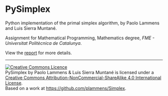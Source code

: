 # PySimplex

Python implementation of the primal simplex algorithm, by Paolo Lammens and Luis Sierra Muntané.

Assignment for Mathematical Programming, Mathematics degree, *FME - Universitat Politècnica de Catalunya*.

View the [report](simplex_implementation_report.pdf) for more details.

-----------------

<a rel="license" href="http://creativecommons.org/licenses/by-nc-sa/4.0/"><img alt="Creative Commons Licence" style="border-width:0" src="https://i.creativecommons.org/l/by-nc-sa/4.0/88x31.png" /></a><br /><span xmlns:dct="http://purl.org/dc/terms/" property="dct:title">PySimplex</span> by <span xmlns:cc="http://creativecommons.org/ns#" property="cc:attributionName">Paolo Lammens & Luis Sierra Muntané</span> is licensed under a <a rel="license" href="http://creativecommons.org/licenses/by-nc-sa/4.0/">Creative Commons Attribution-NonCommercial-ShareAlike 4.0 International License</a>.<br />Based on a work at <a xmlns:dct="http://purl.org/dc/terms/" href="https://github.com/plammens/Simplex" rel="dct:source">https://github.com/plammens/Simplex</a>.
